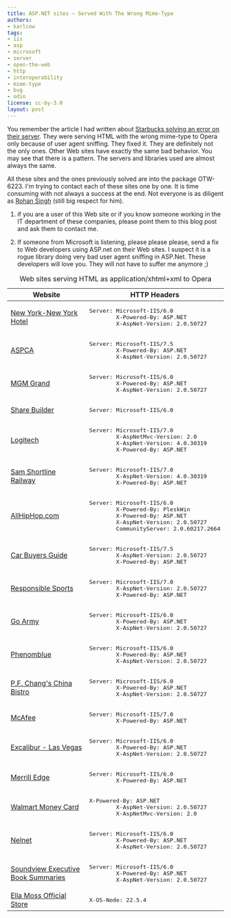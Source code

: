 ```yaml
---
title: ASP.NET sites — Served With The Wrong Mime-Type
authors:
- karlcow
tags:
- iis
- asp
- microsoft
- server
- open-the-web
- http
- interoperability
- mime-type
- bug
- odin
license: cc-by-3.0
layout: post
---
```


<p>You remember the article I had written about <a href="http://my.opera.com/ODIN/blog/2011/03/30/improving-interoperability-the-story-of-a-bug">Starbucks solving an error on their server</a>. They were serving HTML with the wrong mime-type to Opera only because of user agent sniffing. They fixed it. They are definitely not the only ones. Other Web sites have exactly the same bad behavior. You may see that there is a pattern. The servers and libraries used are almost always the same.</p>

<p>All these sites and the ones previously solved are into the package OTW-6223. I&#39;m trying to contact each of these sites one by one. It is time consuming with not always a success at the end. Not everyone is as diligent as <a href="http://www.rohanradio.com/">Rohan Singh</a> (still big respect for him).</p>

<ol>
<li><p>if you are a user of this Web site or if you know someone working in the IT department of these companies, please point them to this blog post and ask them to contact me.</p></li>
<li><p>If someone from Microsoft is listening, please please please, send a fix to Web developers using ASP.net on their Web sites. I suspect it is a rogue library doing very bad user agent sniffing in ASP.Net. These developers will love you. They will not have to suffer me anymore ;) </p></li>
</ol>

<table>
    <caption>Web sites serving HTML as application/xhtml+xml to Opera</caption>
    <thead>
        <tr>
            <th>Website</th><th>HTTP Headers</th>
        </tr>
    </thead>
    <tbody>
        <tr><td><a href="http://www.nynyhotel.com/">New York-New York Hotel</a></td><td><pre>Server: Microsoft-IIS/6.0
        X-Powered-By: ASP.NET
        X-AspNet-Version: 2.0.50727</pre></td></tr>
        <tr><td><a href="http://aspca.org/">ASPCA</a></td><td><pre>Server: Microsoft-IIS/7.5
        X-Powered-By: ASP.NET
        X-AspNet-Version: 2.0.50727</pre></td></tr>
        <tr><td><a href="http://www.mgmgrand.com/">MGM Grand</a></td><td><pre>Server: Microsoft-IIS/6.0
        X-Powered-By: ASP.NET
        X-AspNet-Version: 2.0.50727</pre></td></tr>
        <tr><td><a href="http://www.sharebuilder.com/">Share Builder</a></td><td><pre>Server: Microsoft-IIS/6.0</pre></td></tr>
        <tr><td><a href="http://myharmony.com/">Logitech</a></td><td><pre>Server: Microsoft-IIS/7.0
        X-AspNetMvc-Version: 2.0
        X-AspNet-Version: 4.0.30319
        X-Powered-By: ASP.NET</pre></td></tr>
        <tr><td><a href="http://www.samshortline.com/">Sam Shortline Railway</a></td><td><pre>Server: Microsoft-IIS/7.0
        X-AspNet-Version: 4.0.30319
        X-Powered-By: ASP.NET</pre></td></tr>
        <tr><td><a href="http://allhiphop.com/">AllHipHop.com</a></td><td><pre>Server: Microsoft-IIS/6.0
        X-Powered-By: PleskWin
        X-Powered-By: ASP.NET
        X-AspNet-Version: 2.0.50727
        CommunityServer: 2.0.60217.2664</pre></td></tr>
        <tr><td><a href="http://www.cbg.ie/">Car Buyers Guide</a></td><td><pre>Server: Microsoft-IIS/7.5
        X-AspNet-Version: 2.0.50727
        X-Powered-By: ASP.NET</pre></td></tr>
        <tr><td><a href="http://responsiblesports.com/">Responsible Sports</a></td><td><pre>Server: Microsoft-IIS/7.0
        X-AspNet-Version: 2.0.50727
        X-Powered-By: ASP.NET</pre></td></tr>
        <tr><td><a href="http://sgtstar.goarmy.com/ActiveAgentUI/Agent.aspx"> Go Army</a></td><td><pre>Server: Microsoft-IIS/6.0
        X-Powered-By: ASP.NET
        X-AspNet-Version: 2.0.50727</pre></td></tr>
        <tr><td><a href="http://www.phenomblue.com/">Phenomblue</a></td><td><pre>Server: Microsoft-IIS/6.0
        X-Powered-By: ASP.NET
        X-AspNet-Version: 2.0.50727</pre></td></tr>
        <tr><td><a href="http://www.pfchangs.com/">P.F. Chang&#39;s China Bistro</a></td><td><pre>Server: Microsoft-IIS/6.0
        X-Powered-By: ASP.NET
        X-AspNet-Version: 2.0.50727</pre></td></tr>
        <tr><td><a href="http://home.mcafee.com/">McAfee</a></td><td><pre>Server: Microsoft-IIS/7.0
        X-Powered-By: ASP.NET</pre></td></tr>
        <tr><td><a href="http://www.excalibur.com/">Excalibur - Las Vegas</a></td><td><pre>Server: Microsoft-IIS/6.0
        X-Powered-By: ASP.NET
        X-AspNet-Version: 2.0.50727</pre></td></tr>
        <tr><td><a href="http://www.merrilledge.com/">Merrill Edge</a></td><td><pre>Server: Microsoft-IIS/6.0
        X-Powered-By: ASP.NET</pre></td></tr>
        <tr><td><a href="http://www.walmartmoneycard.com/">Walmart Money Card</a></td><td><pre>X-Powered-By: ASP.NET
        X-AspNet-Version: 2.0.50727
        X-AspNetMvc-Version: 2.0</pre></td></tr>
        <tr><td><a href="http://www.nelnet.com/">Nelnet</a></td><td><pre>Server: Microsoft-IIS/6.0
        X-Powered-By: ASP.NET
        X-AspNet-Version: 2.0.50727</pre></td></tr>
        <tr><td><a href="http://www.summary.com/">Soundview Executive Book Summaries</a></td><td><pre>Server: Microsoft-IIS/6.0
        X-Powered-By: ASP.NET
        X-AspNet-Version: 2.0.50727</pre></td></tr>
        <tr><td><a href="http://www.ellamoss.com/">Ella Moss Official Store</a></td><td><pre>X-OS-Node: 22.5.4</pre></td></tr>    </tbody>
</table>
